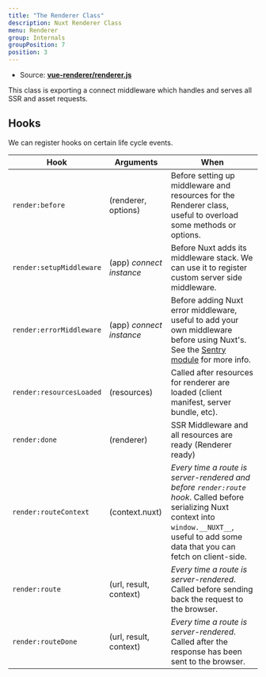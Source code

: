 ```yaml
---
title: "The Renderer Class"
description: Nuxt Renderer Class
menu: Renderer
group: Internals
groupPosition: 7
position: 3
---
```


- Source: **[vue-renderer/renderer.js](https://github.com/nuxt/nuxt.js/blob/dev/packages/vue-renderer/src/renderer.js)**

This class is exporting a connect middleware which handles and serves all SSR and asset requests.

## Hooks

We can register hooks on certain life cycle events.

| Hook                     | Arguments                | When                                                                                                                                                                                                               |
| ------------------------ | ------------------------ | ------------------------------------------------------------------------------------------------------------------------------------------------------------------------------------------------------------------ |
| `render:before`          | (renderer, options)      | Before setting up middleware and resources for the Renderer class, useful to overload some methods or options.                                                                                                     |
| `render:setupMiddleware` | (app) _connect instance_ | Before Nuxt adds its middleware stack. We can use it to register custom server side middleware.                                                                                                                    |
| `render:errorMiddleware` | (app) _connect instance_ | Before adding Nuxt error middleware, useful to add your own middleware before using Nuxt's. See the [Sentry module](https://github.com/nuxt-community/sentry-module/blob/v4.0.3/lib/module.js#L151) for more info. |
| `render:resourcesLoaded` | (resources)              | Called after resources for renderer are loaded (client manifest, server bundle, etc).                                                                                                                              |
| `render:done`            | (renderer)               | SSR Middleware and all resources are ready (Renderer ready)                                                                                                                                                        |
| `render:routeContext`    | (context.nuxt)           | _Every time a route is server-rendered and before `render:route` hook_. Called before serializing Nuxt context into `window.__NUXT__`, useful to add some data that you can fetch on client-side.                  |
| `render:route`           | (url, result, context)   | _Every time a route is server-rendered_. Called before sending back the request to the browser.                                                                                                                    |
| `render:routeDone`       | (url, result, context)   | _Every time a route is server-rendered_. Called after the response has been sent to the browser.                                                                                                                   |
